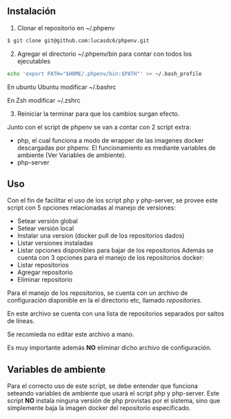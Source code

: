 ## Instalación

1. Clonar el repositorio en ~/.phpenv
```bash
$ git clone git@github.com:lucasdc6/phpenv.git
```

2. Agregar el directorio ~/.phpenv/bin para contar con todos los ejecutables
```bash
echo 'export PATH="$HOME/.phpenv/bin:$PATH"' >> ~/.bash_profile
```
En ubuntu Ubuntu modificar ~/.bashrc

En Zsh modificar ~/.zshrc

3. Reiniciar la terminar para que los cambios surgan efecto.

Junto con el script de phpenv se van a contar con 2 script extra:
 * php, el cual funciona a modo de wrapper de las imagenes docker
  descargadas por phpenv. El funcionamiento es mediante variables
  de ambiente (Ver Variables de ambiente).
 * php-server

## Uso

Con el fin de facilitar el uso de los script php y php-server, se provee este
script con 5 opciones relacionadas al manejo de versiones:
  * Setear versión global
  * Setear versión local
  * Instalar una version (docker pull de los repositorios dados)
  * Listar versiones instaladas
  * Listar opciones disponibles para bajar de los repositorios
Además se cuenta con 3 opciones para el manejo de los repositorios docker:
  * Listar repositorios
  * Agregar repositorio
  * Eliminar repositorio
  
Para el manejo de los repositorios, se cuenta con un archivo de configuración
disponible en la el directorio etc, llamado _repositories._

En este archivo se cuenta con una lista de repositorios separados por saltos
de líneas.

Se recomieda no editar este archivo a mano.

Es muy importante además **NO** eliminar dicho archivo de configuración.

## Variables de ambiente

Para el correcto uso de este script, se debe entender que funciona seteando
variables de ambiente que usará el script php y php-server.
Este script **NO** instala ninguna versión de php provistas por el sistema, sino
que simplemente baja la imagen docker del repositorio especificado.
